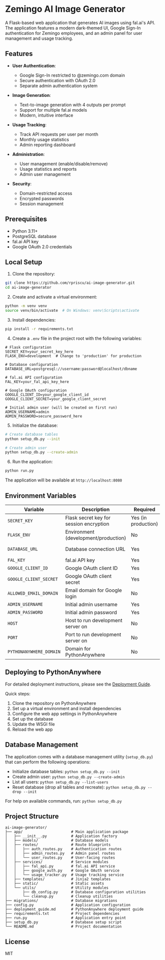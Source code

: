 # Zemingo AI Image Generator

A Flask-based web application that generates AI images using fal.ai's API. The application features a modern dark-themed UI, Google Sign-In authentication for Zemingo employees, and an admin panel for user management and usage tracking.

## Features

- **User Authentication**:
  - Google Sign-In restricted to @zemingo.com domain
  - Secure authentication with OAuth 2.0
  - Separate admin authentication system

- **Image Generation**:
  - Text-to-image generation with 4 outputs per prompt
  - Support for multiple fal.ai models
  - Modern, intuitive interface

- **Usage Tracking**:
  - Track API requests per user per month
  - Monthly usage statistics
  - Admin reporting dashboard

- **Administration**:
  - User management (enable/disable/remove)
  - Usage statistics and reports
  - Admin user management

- **Security**:
  - Domain-restricted access
  - Encrypted passwords
  - Session management

## Prerequisites

- Python 3.11+
- PostgreSQL database
- fal.ai API key
- Google OAuth 2.0 credentials

## Local Setup

1. Clone the repository:
```bash
git clone https://github.com/rpriscu/ai-image-generator.git
cd ai-image-generator
```

2. Create and activate a virtual environment:
```bash
python -m venv venv
source venv/bin/activate  # On Windows: venv\Scripts\activate
```

3. Install dependencies:
```bash
pip install -r requirements.txt
```

4. Create a `.env` file in the project root with the following variables:
```
# Flask configuration
SECRET_KEY=your_secret_key_here
FLASK_ENV=development  # Change to 'production' for production

# Database configuration
DATABASE_URL=postgresql://username:password@localhost/dbname

# fal.ai API configuration
FAL_KEY=your_fal_api_key_here

# Google OAuth configuration
GOOGLE_CLIENT_ID=your_google_client_id
GOOGLE_CLIENT_SECRET=your_google_client_secret

# Initial admin user (will be created on first run)
ADMIN_USERNAME=admin
ADMIN_PASSWORD=secure_password_here
```

5. Initialize the database:
```bash
# Create database tables
python setup_db.py --init

# Create admin user
python setup_db.py --create-admin
```

6. Run the application:
```bash
python run.py
```

The application will be available at `http://localhost:8080`

## Environment Variables

| Variable | Description | Required | Default |
|----------|-------------|----------|---------|
| `SECRET_KEY` | Flask secret key for session encryption | Yes (in production) | dev-key-change-in-production |
| `FLASK_ENV` | Environment (development/production) | No | development |
| `DATABASE_URL` | Database connection URL | Yes | sqlite:///dev.db (in development) |
| `FAL_KEY` | fal.ai API key | Yes | None |
| `GOOGLE_CLIENT_ID` | Google OAuth client ID | Yes | None |
| `GOOGLE_CLIENT_SECRET` | Google OAuth client secret | Yes | None |
| `ALLOWED_EMAIL_DOMAIN` | Email domain for Google login | No | zemingo.com |
| `ADMIN_USERNAME` | Initial admin username | Yes | None |
| `ADMIN_PASSWORD` | Initial admin password | Yes | None |
| `HOST` | Host to run development server on | No | 0.0.0.0 |
| `PORT` | Port to run development server on | No | 8080 |
| `PYTHONANYWHERE_DOMAIN` | Domain for PythonAnywhere | No | rpriscu.pythonanywhere.com |

## Deploying to PythonAnywhere

For detailed deployment instructions, please see the [Deployment Guide](deployment_guide.md).

Quick steps:

1. Clone the repository on PythonAnywhere
2. Set up a virtual environment and install dependencies
3. Configure the web app settings in PythonAnywhere
4. Set up the database
5. Update the WSGI file
6. Reload the web app

## Database Management

The application comes with a database management utility (`setup_db.py`) that can perform the following operations:

- Initialize database tables: `python setup_db.py --init`
- Create admin user: `python setup_db.py --create-admin`
- List all users: `python setup_db.py --list-users`
- Reset database (drop all tables and recreate): `python setup_db.py --drop --init`

For help on available commands, run: `python setup_db.py`

## Project Structure

```
ai-image-generator/
├── app/                      # Main application package
│   ├── __init__.py           # Application factory
│   ├── models/               # Database models
│   ├── routes/               # Route blueprints
│   │   ├── auth_routes.py    # Authentication routes
│   │   ├── admin_routes.py   # Admin panel routes
│   │   └── user_routes.py    # User-facing routes
│   ├── services/             # Service modules
│   │   ├── fal_api.py        # fal.ai API service
│   │   ├── google_auth.py    # Google OAuth service
│   │   └── usage_tracker.py  # Usage tracking service
│   ├── templates/            # Jinja2 templates
│   ├── static/               # Static assets
│   └── utils/                # Utility modules
│       ├── db_config.py      # Database configuration utilities
│       └── cleanup.py        # Cleanup utilities
├── migrations/               # Database migrations
├── config.py                 # Application configuration
├── deployment_guide.md       # PythonAnywhere deployment guide
├── requirements.txt          # Project dependencies
├── run.py                    # Application entry point
├── setup_db.py               # Database setup script
└── README.md                 # Project documentation
```

## License

MIT 